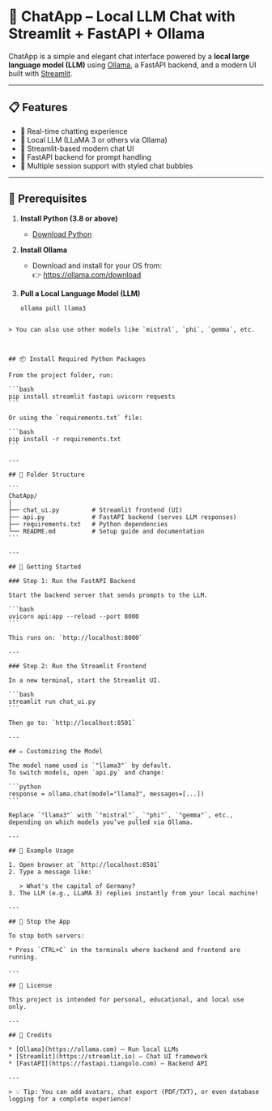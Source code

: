 
# 🧠 ChatApp – Local LLM Chat with Streamlit + FastAPI + Ollama

ChatApp is a simple and elegant chat interface powered by a **local large language model (LLM)** using [Ollama](https://ollama.com), a FastAPI backend, and a modern UI built with [Streamlit](https://streamlit.io).

---

## 📋 Features

- 💬 Real-time chatting experience
- 🧠 Local LLM (LLaMA 3 or others via Ollama)
- 🎨 Streamlit-based modern chat UI
- 🚀 FastAPI backend for prompt handling
- 🧾 Multiple session support with styled chat bubbles

---

## 🔧 Prerequisites

1. **Install Python (3.8 or above)**
   - [Download Python](https://www.python.org/downloads/)

2. **Install Ollama**
   - Download and install for your OS from:  
     👉 https://ollama.com/download

3. **Pull a Local Language Model (LLM)**
   ```bash
   ollama pull llama3
````

> You can also use other models like `mistral`, `phi`, `gemma`, etc.



## 📦 Install Required Python Packages

From the project folder, run:

```bash
pip install streamlit fastapi uvicorn requests
```

Or using the `requirements.txt` file:

```bash
pip install -r requirements.txt
```

---

## 📁 Folder Structure

```
ChatApp/
│
├── chat_ui.py         # Streamlit frontend (UI)
├── api.py             # FastAPI backend (serves LLM responses)
├── requirements.txt   # Python dependencies
└── README.md          # Setup guide and documentation
```

---

## 🚀 Getting Started

### Step 1: Run the FastAPI Backend

Start the backend server that sends prompts to the LLM.

```bash
uvicorn api:app --reload --port 8000
```

This runs on: `http://localhost:8000`

---

### Step 2: Run the Streamlit Frontend

In a new terminal, start the Streamlit UI.

```bash
streamlit run chat_ui.py
```

Then go to: `http://localhost:8501`

---

## ✏️ Customizing the Model

The model name used is `"llama3"` by default.
To switch models, open `api.py` and change:

```python
response = ollama.chat(model="llama3", messages=[...])
```

Replace `"llama3"` with `"mistral"`, `"phi"`, `"gemma"`, etc., depending on which models you’ve pulled via Ollama.

---

## 🧪 Example Usage

1. Open browser at `http://localhost:8501`
2. Type a message like:

   > What's the capital of Germany?
3. The LLM (e.g., LLaMA 3) replies instantly from your local machine!

---

## 🛑 Stop the App

To stop both servers:

* Press `CTRL+C` in the terminals where backend and frontend are running.

---

## 📜 License

This project is intended for personal, educational, and local use only.

---

## 🙌 Credits

* [Ollama](https://ollama.com) – Run local LLMs
* [Streamlit](https://streamlit.io) – Chat UI framework
* [FastAPI](https://fastapi.tiangolo.com) – Backend API

---

> 💡 Tip: You can add avatars, chat export (PDF/TXT), or even database logging for a complete experience!

